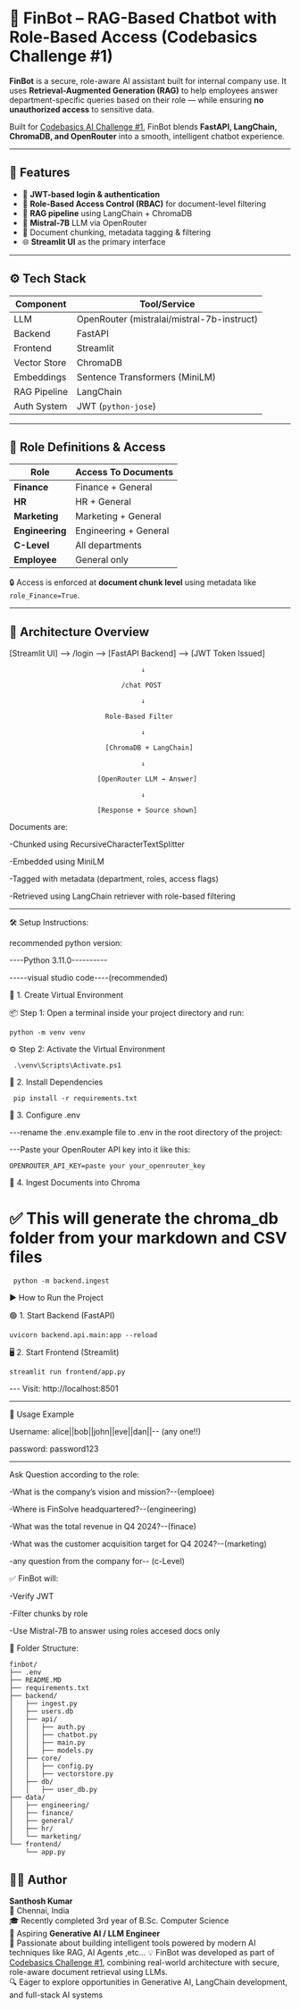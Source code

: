 # 🤖 FinBot – RAG-Based Chatbot with Role-Based Access (Codebasics Challenge #1)

**FinBot** is a secure, role-aware AI assistant built for internal company use. It uses **Retrieval-Augmented Generation (RAG)** to help employees answer department-specific queries based on their role — while ensuring **no unauthorized access** to sensitive data.

Built for [Codebasics AI Challenge #1](https://codebasics.io/challenges/rag-chatbot-rbac-submission), FinBot blends **FastAPI, LangChain, ChromaDB, and OpenRouter** into a smooth, intelligent chatbot experience.

---

## 🚀 Features

- 🔐 **JWT-based login & authentication**
- 👥 **Role-Based Access Control (RBAC)** for document-level filtering
- 📄 **RAG pipeline** using LangChain + ChromaDB
- 🤖 **Mistral-7B** LLM via OpenRouter
- 🧠 Document chunking, metadata tagging & filtering
- 🌐 **Streamlit UI** as the primary interface


---

## ⚙️ Tech Stack

| Component     | Tool/Service                              |
|---------------|-------------------------------------------|
| LLM           | OpenRouter (mistralai/mistral-7b-instruct)|
| Backend       | FastAPI                                   |
| Frontend      | Streamlit                                 |
| Vector Store  | ChromaDB                                  |
| Embeddings    | Sentence Transformers (MiniLM)            |
| RAG Pipeline  | LangChain                                 |
| Auth System   | JWT (`python-jose`)                       |

---

## 👥 Role Definitions & Access

| Role        | Access To Documents              |
|-------------|----------------------------------|
| **Finance**     | Finance + General             |
| **HR**          | HR + General                  |
| **Marketing**   | Marketing + General           |
| **Engineering** | Engineering + General         |
| **C-Level**     | All departments               |
| **Employee**    | General only                  |

🔒 Access is enforced at **document chunk level** using metadata like `role_Finance=True`.

---

## 🧱 Architecture Overview

[Streamlit UI] --> /login --> [FastAPI Backend] --> [JWT Token Issued]

                                     ↓

                                /chat POST

                                     ↓

                            Role-Based Filter

                                     ↓

                            [ChromaDB + LangChain]

                                     ↓

                          [OpenRouter LLM → Answer]

                                     ↓

                          [Response + Source shown]


Documents are:

-Chunked using RecursiveCharacterTextSplitter

-Embedded using MiniLM

-Tagged with metadata (department, roles, access flags)

-Retrieved using LangChain retriever with role-based filtering


--------------------------------------------------------------------------------------------------
🛠️ Setup Instructions:

recommended python version:

----Python 3.11.0----------

-----visual studio code----(recommended)

🐍 1. Create  Virtual Environment
 
📦 Step 1: Open a terminal inside your project directory and run:

    python -m venv venv

⚙️ Step 2: Activate the Virtual Environment
   
     .\venv\Scripts\Activate.ps1


🧪 2. Install Dependencies

     pip install -r requirements.txt


🔐 3. Configure .env

---rename the .env.example  file to .env in the root directory of the project:

---Paste your OpenRouter API key into it like this:

    OPENROUTER_API_KEY=paste your your_openrouter_key


  
📂 4. Ingest Documents into Chroma

 # ✅ This will generate the chroma_db folder from your markdown and CSV files

     python -m backend.ingest


▶️ How to Run the Project

🟢 1. Start Backend (FastAPI)
   
    uvicorn backend.api.main:app --reload


🖥️ 2. Start Frontend (Streamlit)
    
    streamlit run frontend/app.py

--- Visit: http://localhost:8501


---------------------------------------------------------------------------------------------

💬 Usage Example


Username: alice||bob||john||eve||dan||-- (any one!!)

password: password123

------------------
Ask Question according to the role:

-What is the company’s vision and mission?--(emploee)

-Where is FinSolve headquartered?--(engineering)

-What was the total revenue in Q4 2024?--(finace)

-What was the customer acquisition target for Q4 2024?--(marketing)

-any question from the company for-- (c-Level)





✅ FinBot will:

-Verify JWT

-Filter chunks by role

-Use Mistral-7B to answer using roles accesed  docs only



📁 Folder Structure:

    finbot/
    ├── .env
    ├── README.MD
    ├── requirements.txt
    ├── backend/
    │   ├── ingest.py
    │   ├── users.db
    │   ├── api/
    │   │   ├── auth.py
    │   │   ├── chatbot.py
    │   │   ├── main.py
    │   │   ├── models.py
    │   ├── core/
    │   │   ├── config.py
    │   │   ├── vectorstore.py
    │   ├── db/
    │   │   ├── user_db.py
    ├── data/
    │   ├── engineering/
    │   ├── finance/
    │   ├── general/
    │   ├── hr/
    │   └── marketing/
    └── frontend/
        └── app.py




## 👨‍💻 Author

**Santhosh Kumar**  
📍 Chennai, India  
🎓 Recently completed 3rd year of B.Sc. Computer Science  
🚀 Aspiring **Generative AI / LLM Engineer**  
🧠 Passionate about building intelligent tools powered by modern AI techniques like RAG, AI Agents ,etc... 
💡 FinBot was developed as part of [Codebasics Challenge #1](https://codebasics.io/challenges), combining real-world architecture with secure, role-aware document retrieval using LLMs.  
🔍 Eager to explore opportunities in Generative AI, LangChain development, and full-stack AI systems

